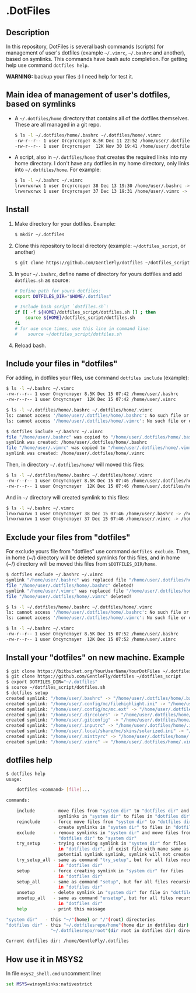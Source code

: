 
# .DotFiles

## Description

In this repository, DotFiles is several bash commands (scripts) for management
of user's dotfiles (example `~/.vimrc`, `~/.bashrc` and another), based on
symlinks. This commands have bash auto completion. For getting help use
command `dotfiles help`.

**WARNING:** backup your files :) I need help for test it.

## Main idea of management of user's dotfiles, based on symlinks

 *  A `~/.dotfiles/home` directory that contains all of the dotfiles themselves.
    These are all managed in a git repo.

    ```bash
    $ ls -l ~/.dotfiles/home/.bashrc ~/.dotfiles/home/.vimrc
    -rw-r--r-- 1 user Отсутствует 8.5K Dec 11 22:52 /home/user/.dotfiles/home/.bashrc
    -rw-r--r-- 1 user Отсутствует  12K Nov 30 19:41 /home/user/.dotfiles/home/.vimrc
    ```

 *  A script, also in `~/.dotfiles/home` that creates the required links into my
    home directory. I don't have any dotfiles in my home directory, only links
    into `~/.dotfiles/home`. For example:

    ```bash
    $ ls -l ~/.bashrc ~/.vimrc
    lrwxrwxrwx 1 user Отсутствует 38 Dec 13 19:30 /home/user/.bashrc -> /home/user/.dotfiles/home/.bashrc
    lrwxrwxrwx 1 user Отсутствует 37 Dec 13 19:31 /home/user/.vimrc -> /home/user/.dotfiles/home/.vimrc
    ```

## Install

1.  Make directory for your dotfiles. Example:

    ```bash
    $ mkdir ~/.dotfiles
    ```

2.  Clone this repository to local directory (example: `~/dotfiles_script`,
    or another)

    ```bash
    $ git clone https://github.com/GentleFly/dotfiles ~/dotfiles_script
    ```

3.  In your `~/.bashrc`, define name of directory for yours dotfiles and add
    `dotfiles.sh` as source:

    ```bash
    # Define path for yours dotfiles:
    export DOTFILES_DIR="$HOME/.dotfiles"

    # Include bash script `dotfiles.sh`:
    if [[ -f ${HOME}/dotfiles_script/dotfiles.sh ]] ; then
        source ${HOME}/dotfiles_script/dotfiles.sh
    fi
    # for use once times, use this line in command line:
    #    source ~/dotfiles_script/dotfiles.sh
    ```

4.  Reload bash.

## Include your files in "dotfiles"

For adding, in dotfiles your files, use command `dotfiles include` (example):

```bash
$ ls -l ~/.bashrc ~/.vimrc
-rw-r--r-- 1 user Отсутствует 8.5K Dec 15 07:42 /home/user/.bashrc
-rw-r--r-- 1 user Отсутствует  12K Dec 15 07:42 /home/user/.vimrc

$ ls -l ~/.dotfiles/home/.bashrc ~/.dotfiles/home/.vimrc
ls: cannot access '/home/user/.dotfiles/home/.bashrc': No such file or directory
ls: cannot access '/home/user/.dotfiles/home/.vimrc': No such file or directory

$ dotfiles include ~/.bashrc ~/.vimrc
file "/home/user/.bashrc" was copied to "/home/user/.dotfiles/home/.bashrc"
symlink was created: /home/user/.dotfiles/home/.bashrc
file "/home/user/.vimrc" was copied to "/home/user/.dotfiles/home/.vimrc"
symlink was created: /home/user/.dotfiles/home/.vimrc
```

Then, in directory `~/.dotfiles/home/` will moved this files:

```bash
$ ls -l ~/.dotfiles/home/.bashrc ~/.dotfiles/home/.vimrc
-rw-r--r-- 1 user Отсутствует 8.5K Dec 15 07:46 /home/user/.dotfiles/home/.bashrc
-rw-r--r-- 1 user Отсутствует  12K Dec 15 07:46 /home/user/.dotfiles/home/.vimrc
```

And in `~/` directory will created symlink to this files:

```bash
$ ls -l ~/.bashrc ~/.vimrc
lrwxrwxrwx 1 user Отсутствует 38 Dec 15 07:46 /home/user/.bashrc -> /home/user/.dotfiles/home/.bashrc
lrwxrwxrwx 1 user Отсутствует 37 Dec 15 07:46 /home/user/.vimrc -> /home/user/.dotfiles/home/.vimrc
```

## Exclude your files from "dotfiles"

For exclude yours file from "dotfiles" use command `dotfiles exclude`.
Then, in home (~/) directory will be deleted symlinks for this files, and 
in home (~/) directory will be moved this files from `$DOTFILES_DIR/home`.

```bash
$ dotfiles exclude ~/.bashrc ~/.vimrc
symlink "/home/user/.bashrc" was replaced file "/home/user/.dotfiles/home/.bashrc"
file "/home/user/.dotfiles/home/.bashrc" deleted!
symlink "/home/user/.vimrc" was replaced file "/home/user/.dotfiles/home/.vimrc"
file "/home/user/.dotfiles/home/.vimrc" deleted!

$ ls -l ~/.dotfiles/home/.bashrc ~/.dotfiles/home/.vimrc
ls: cannot access '/home/user/.dotfiles/home/.bashrc': No such file or directory
ls: cannot access '/home/user/.dotfiles/home/.vimrc': No such file or directory

$ ls -l ~/.bashrc ~/.vimrc
-rw-r--r-- 1 user Отсутствует 8.5K Dec 15 07:52 /home/user/.bashrc
-rw-r--r-- 1 user Отсутствует  12K Dec 15 07:52 /home/user/.vimrc
```

## Install your "dotfiles" on new machine. Example

```bash
$ git clone https://bitbucket.org/YourUserName/YourDotFiles ~/.dotfiles
$ git clone https://github.com/GentleFly/dotfiles ~/dotfiles_script
$ export DOTFILES_DIR="~/.dotfiles"
$ source ~/dotfiles_script/dotfiles.sh
$ dotfiles setup
created symlink: "/home/user/.bashrc" -> "/home/user/.dotfiles/home/.bashrc"
created symlink: "/home/user/.config/mc/filehighlight.ini" -> "/home/user/.dotfiles/home/.config/mc/filehighlight.ini"
created symlink: "/home/user/.config/mc/mc.ext" -> "/home/user/.dotfiles/home/.config/mc/mc.ext"
created symlink: "/home/user/.dircolors" -> "/home/user/.dotfiles/home/.dircolors"
created symlink: "/home/user/.gitconfig" -> "/home/user/.dotfiles/home/.gitconfig"
created symlink: "/home/user/.inputrc" -> "/home/user/.dotfiles/home/.inputrc"
created symlink: "/home/user/.local/share/mc/skins/solarized.ini" -> "/home/user/.dotfiles/home/.local/share/mc/skins/solarized.ini"
created symlink: "/home/user/.minttyrc" -> "/home/user/.dotfiles/home/.minttyrc"
created symlink: "/home/user/.vimrc" -> "/home/user/.dotfiles/home/.vimrc"
```

## dotfiles help

```bash
$ dotfiles help
usage:

    dotfiles <command> [file]...

commands:

    include       - move files from "system dir" to "dotfiles dir" and create
                    symlinks in "system dir" to files in "dotfiles dir"
    reinclude     - force move files from "system dir" to "dotfiles dir" and
                    create symlinks in "system dir" to files in "dotfiles dir"
    exclude       - remove symlinks in "system dir" and move files from
                    "dotfiles dir" to "system dir"
    try_setup     - trying creating symlink in "system dir" for files
                    in "dotfiles dir", if exist file with name same as
                    potential symlink symlink, symlink will not created
    try_setup_all - same as command "try_setup", but for all files recursively
                    in "dotfiles dir"
    setup         - force creating symlink in "system dir" for files
                    in "dotfiles dir"
    setup_all     - same as command "setup", but for all files recursively
                    in "dotfiles dir"
    unsetup       - delete symlink in "system dir" for file in "dotfiles dir"
    unsetup_all   - same as command "unsetup", but for all files recursively
                    in "dotfiles dir"
    help          - print this massage

"system dir"   - this "~/"(home) or "/"(root) directories
"dotfiles dir" - this "~/.dotfilesrepo/home"(home dir in dotfiles dir) or
                 "~/.dotfilesrepo/root"(dir root in dotfiles dir) directories

Current dotfiles dir: /home/GentleFly/.dotfiles
```


## How use it in MSYS2

In file `msys2_shell.cmd` uncomment line:

```bat
set MSYS=winsymlinks:nativestrict
```

